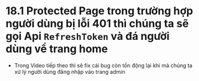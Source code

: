 # 18.1 Protected Page trong trường hợp người dùng bị lỗi 401 thì chúng ta sẽ gọi Api `RefreshToken` và đá người dùng về trang home

- Trong Video tiếp theo thì sẽ fix cái bug còn tồn động lại khi mà chúng ta xử lý người dùng đăng nhập vào trang admin
